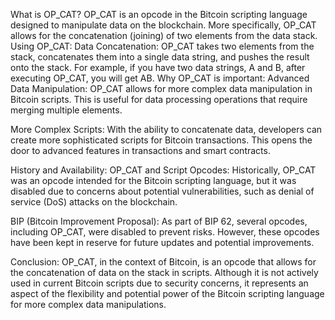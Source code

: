 What is OP_CAT?
OP_CAT is an opcode in the Bitcoin scripting language designed to manipulate data on the blockchain. More specifically, OP_CAT allows for the concatenation (joining) of two elements from the data stack.
Using OP_CAT:
Data Concatenation: OP_CAT takes two elements from the stack, concatenates them into a single data string, and pushes the result onto the stack. For example, if you have two data strings, A and B, after executing OP_CAT, you will get AB.
Why OP_CAT is important:
Advanced Data Manipulation: OP_CAT allows for more complex data manipulation in Bitcoin scripts. This is useful for data processing operations that require merging multiple elements.

More Complex Scripts: With the ability to concatenate data, developers can create more sophisticated scripts for Bitcoin transactions. This opens the door to advanced features in transactions and smart contracts.

History and Availability:
OP_CAT and Script Opcodes: Historically, OP_CAT was an opcode intended for the Bitcoin scripting language, but it was disabled due to concerns about potential vulnerabilities, such as denial of service (DoS) attacks on the blockchain.

BIP (Bitcoin Improvement Proposal): As part of BIP 62, several opcodes, including OP_CAT, were disabled to prevent risks. However, these opcodes have been kept in reserve for future updates and potential improvements.

Conclusion:
OP_CAT, in the context of Bitcoin, is an opcode that allows for the concatenation of data on the stack in scripts. Although it is not actively used in current Bitcoin scripts due to security concerns, it represents an aspect of the flexibility and potential power of the Bitcoin scripting language for more complex data manipulations.
